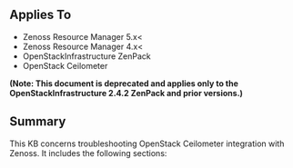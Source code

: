Applies To
----------

* Zenoss Resource Manager 5.x<
* Zenoss Resource Manager 4.x<
* OpenStackInfrastructure ZenPack
* OpenStack Ceilometer

**(Note: This document is deprecated and applies only to the OpenStackInfrastructure 2.4.2 ZenPack and prior versions.)**

Summary
-------

This KB concerns troubleshooting OpenStack Ceilometer integration with Zenoss. 
It includes the following sections:
